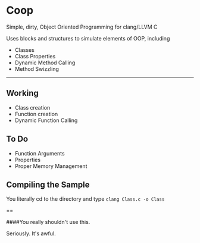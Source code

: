 # Coop
Simple, dirty, Object Oriented Programming for clang/LLVM C

Uses blocks and structures to simulate elements of OOP, including
 - Classes
 - Class Properties
 - Dynamic Method Calling
 - Method Swizzling
 
----

Working
---
 - Class creation
 - Function creation
 - Dynamic Function Calling

To Do
---
 - Function Arguments
 - Properties
 - Proper Memory Management
 
Compiling the Sample
---

  You literally cd to the directory and type `clang Class.c -o Class`

== 

####You really shouldn't use this.

Seriously. It's awful.

